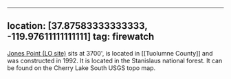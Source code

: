 
---
location: [37.87583333333333, -119.97611111111111]
tag: firewatch
---

[Jones Point (LO site)](http://www.peakbagging.com/CALookoutPhotos/JonesPt.html) sits at 3700', is located in [[Tuolumne County]] and was constructed in 1992. It is located in the Stanislaus national forest. It can be found on the Cherry Lake South USGS topo map.
